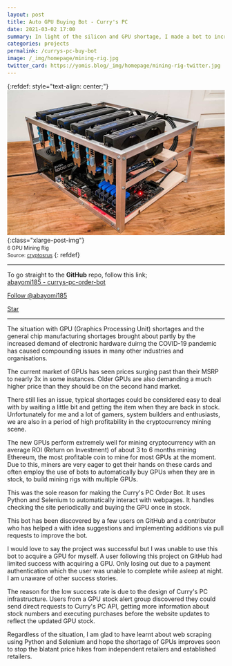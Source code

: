 ```yaml
---
layout: post
title: Auto GPU Buying Bot - Curry's PC
date: 2021-03-02 17:00
summary: In light of the silicon and GPU shortage, I made a bot to increase my chances of geting a GPU
categories: projects
permalink: /currys-pc-buy-bot
image: /_img/homepage/mining-rig.jpg
twitter_card: https://yomis.blog/_img/homepage/mining-rig-twitter.jpg
---
```


{:refdef: style="text-align: center;"}
![](/_img/currys/mining-rig.jpg){:class="xlarge-post-img"}
<br><small>6 GPU Mining Rig</small><br/>
<small>Source: [cryptosrus](https://cryptosrus.com/ethereum-mining-rig)</small>
{: refdef}

* * *
To go straight to the **GitHub** repo, follow this link;<br/>
[abayomi185 - currys-pc-order-bot](https://github.com/abayomi185/currys-pc-order-bot)

<!-- Place this tag where you want the button to render. -->
<a class="github-button" href="https://github.com/abayomi185" data-show-count="true" aria-label="Follow @abayomi185 on GitHub">Follow @abayomi185</a>
<!-- Place this tag where you want the button to render. -->
<a class="github-button" href="https://github.com/abayomi185/currys-pc-order-bot" data-icon="octicon-star" data-show-count="true" aria-label="Star abayomi185/currys-pc-order-bot on GitHub">Star</a>
* * *

The situation with GPU (Graphics Processing Unit) shortages and the general chip manufacturing shortages brought about partly by the increased demand of electronic hardware duirng the COVID-19 pandemic has caused compounding issues in many other industries and organisations.

The current market of GPUs has seen prices surging past than their MSRP to nearly 3x in some instances. Older GPUs are also demanding a much higher price than they should be on the second hand market.

There still lies an issue, typical shortages could be considered easy to deal with by waiting a little bit and getting the item when they are back in stock. Unfortunately for me and a lot of gamers, system builders and enthusiasts, we are also in a period of high profitability in the cryptocurrency mining scene.

The new GPUs perform extremely well for mining cryptocurrency with an average ROI (Return on Investment) of about 3 to 6 months mining Ethereum, the most profitable coin to mine for most GPUs at the moment. Due to this, miners are very eager to get their hands on these cards and often employ the use of bots to automatically buy GPUs when they are in stock, to build mining rigs with multiple GPUs.

This was the sole reason for making the Curry's PC Order Bot. It uses Python and Selenium to automatically interact with webpages. It handles checking the site periodically and buying the GPU once in stock.

This bot has been discovered by a few users on GitHub and a contributor who has helped a with idea suggestions and implementing additions via pull requests to improve the bot.

I would love to say the project was successful but I was unable to use this bot to acquire a GPU for myself. A user following this project on GitHub had limited success with acquiring a GPU. Only losing out due to a payment authentication which the user was unable to complete while asleep at night. I am unaware of other success stories.

The reason for the low success rate is due to the design of Curry's PC infrastructure. Users from a GPU stock alert group discovered they could send direct requests to Curry's PC API, getting more information about stock numbers and executing purchases before the website updates to reflect the updated GPU stock.

Regardless of the situation, I am glad to have learnt about web scraping using Python and Selenium and hope the shortage of GPUs improves soon to stop the blatant price hikes from independent retailers and established retailers. 
